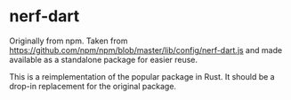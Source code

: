 # nerf-dart


Originally from npm. Taken from https://github.com/npm/npm/blob/master/lib/config/nerf-dart.js and made available as a standalone package for easier reuse.

This is a reimplementation of the popular package in Rust. It should be a drop-in replacement for the original package.